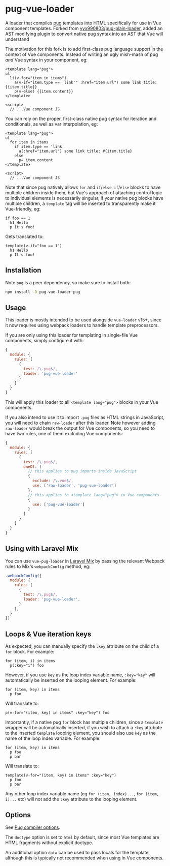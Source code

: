 # pug-vue-loader

A loader that compiles [pug](https://pugjs.org) templates into HTML specifically for use in Vue component templates. Forked from [yyx990803/pug-plain-loader](https://github.com/yyx990803/pug-plain-loader), added an AST modifying plugin to convert native pug syntax into an AST that Vue will understand

The motivation for this fork is to add first-class pug language support in the context of Vue components. Instead of writing an ugly mish-mash of pug _and_ Vue syntax in your component, eg:

```pug
<template lang="pug">
ul
  li(v-for="item in items")
    a(v-if="item.type == 'link'" :href="item.url") some link title: {{item.title}}
    p(v-else) {{item.content}}
</template>

<script> 
  // ...Vue component JS
```

You can rely on the proper, first-class native pug syntax for iteration and conditionals, as well as var interpolation, eg:

```pug
<template lang="pug">
ul
  for item in items
    if item.type == 'link'
      a(:href="item.url") some link title: #{item.title}
    else
      p= item.content
</template>

<script>
  // ...Vue component JS
```

Note that since pug natively allows `for` and `if`/`else if`/`else` blocks to have multiple children inside them, but Vue's approach of attaching control logic to individual elements is necessarily singular, if your native pug blocks have multiple children, a `template` tag will be inserted to transparently make it Vue-friendly, eg:

```pug
if foo == 1
  h1 Hello
  p It's foo!
```

Gets translated to:

```pug
template(v-if="foo == 1")
  h1 Hello
  p It's foo!
```

## Installation

Note `pug` is a peer dependency, so make sure to install both:

``` sh
npm install -D pug-vue-loader pug
```

## Usage

This loader is mostly intended to be used alongside `vue-loader` v15+, since it now requires using webpack loaders to handle template preprocessors.

If you are only using this loader for templating in single-file Vue components, simply configure it with:

``` js
{
  module: {
    rules: [
      {
        test: /\.pug$/,
        loader: 'pug-vue-loader'
      }
    ]
  }
}
```

This will apply this loader to all `<template lang="pug">` blocks in your Vue components.

If you also intend to use it to import `.pug` files as HTML strings in JavaScript, you will need to chain `raw-loader` after this loader. Note however adding `raw-loader` would break the output for Vue components, so you need to have two rules, one of them excluding Vue components:

``` js
{
  module: {
    rules: [
      {
        test: /\.pug$/,
        oneOf: [
          // this applies to pug imports inside JavaScript
          {
            exclude: /\.vue$/,
            use: ['raw-loader', 'pug-vue-loader']
          },
          // this applies to <template lang="pug"> in Vue components
          {
            use: ['pug-vue-loader']
          }
        ]
      }
    ]
  }
}
```

## Using with Laravel Mix

You can use `vue-pug-loader` in [Laravel Mix](https://laravel-mix.com/) by passing the relevant Webpack rules to Mix's `webpackConfig` method, eg:

``` js
.webpackConfig({
  module: {
    rules: [
      {
        test: /\.pug$/,
        loader: 'pug-vue-loader',
      }
    ],
  }
})
```

## Loops & Vue iteration keys

As expected, you can manually specify the `:key` attribute on the child of a `for` block. For example:

```pug
for (item, i) in items
  p(:key="i") foo
```

However, if you use `key` as the loop index variable name, `:key="key"` will automatically be inserted on the looping element. For example:

```pug
for (item, key) in items
  p foo
```

Will translate to:

```pug
p(v-for="(item, key) in items" :key="key") foo
```

Importantly, if a native pug `for` block has multiple children, since a `template` wrapper will be automatically inserted, if you wish to attach a `:key` attribute to the inserted `template` looping element, you should also use `key` as the name of the loop index variable. For example:

```pug
for (item, key) in items
  p foo
  p bar
```

Will translate to:

```pug
template(v-for="(item, key) in items" :key="key") 
  p foo
  p bar
```

Any other loop index variable name (eg `for (item, index)...`, `for (item, i)...` etc) will not add the `:key` attribute to the looping element.

## Options

See [Pug compiler options](https://pugjs.org/api/reference.html#options).

The `doctype` option is set to `html` by default, since most Vue templates are HTML fragments without explicit doctype.

An additional option `data` can be used to pass locals for the template, although this is typically not recommended when using in Vue components.
